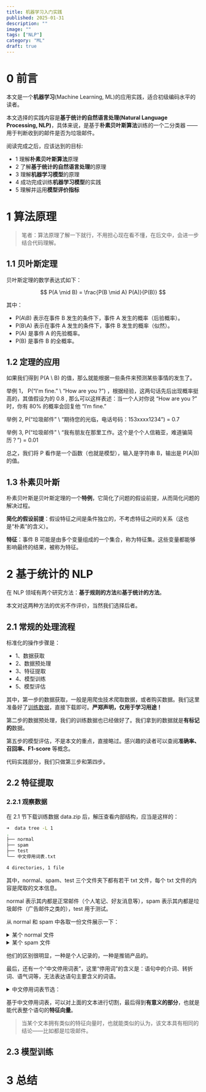 ```yaml
---
title: 机器学习入门实践
published: 2025-01-31
description: ""
image: ""
tags: ["NLP"]
category: "ML"
draft: true
---
```


# 0 前言

本文是一个**机器学习**(Machine Learning, ML)的应用实践，适合初级编码水平的读者。

本文选择的实践内容是**基于统计的自然语言处理(Natural Language Processing, NLP)**，具体来说，是基于**朴素贝叶斯算法**训练的一个二分类器 —— 用于判断收到的邮件是否为垃圾邮件。

阅读完成之后，应该达到的目标:

- 1 理解**朴素贝叶斯算法**原理
- 2 了解**基于统计的自然语言处理**的原理
- 3 理解**机器学习模型**的原理
- 4 成功完成训练**机器学习模型**的实践
- 5 理解并运用**模型评价指标**

# 1 算法原理

> 笔者：算法原理了解一下就行，不用担心现在看不懂，在后文中，会进一步结合代码理解。

## 1.1 贝叶斯定理

贝叶斯定理的数学表达式如下：

$$
P(A \mid B) = \frac{P(B \mid A) P(A)}{P(B)}
$$

其中：

- P(A\B) 表示在事件 B 发生的条件下，事件 A 发生的概率（后验概率）。
- P(B\A) 表示在事件 A 发生的条件下，事件 B 发生的概率（似然）。
- P(A) 是事件 A 的先验概率。
- P(B) 是事件 B 的全概率。

## 1.2 定理的应用

如果我们得到 P(A \ B) 的值，那么就能根据一些条件来预测某些事情的发生了。

举例 1， P(“I'm fine.” \ “How are you ?”) ，根据经验，这两句话先后出现概率挺高的，其值假设为的 0.8 , 那么可以这样表述：当一个人对你说 “How are you ?” 时，你有 80% 的概率会回复他 “I′m fine.”

举例 2, P(“垃圾邮件” \ “期待您的光临，电话号码：153xxxx1234”) = 0.7

举例 3, P(“垃圾邮件” \ “我有朋友在那里工作。这个是个个人信箱亚，难道骗简历？”) = 0.01

总之，我们将 P 看作是一个函数（也就是模型），输入是字符串 B，输出是 P(A|B) 的值。

## 1.3 朴素贝叶斯

朴素贝叶斯是贝叶斯定理的一个**特例**，它简化了问题的假设前提，从而简化问题的解决过程。

**简化的假设前提**：假设特征之间是条件独立的，不考虑特征之间的关系（这也是“朴素”的含义）。

**特征**：事件 B 可能是由多个变量组成的一个集合，称为特征集。这些变量都能够影响最终的结果，被称为特征。

# 2 基于统计的 NLP

在 NLP 领域有两个研究方法：**基于规则的方法**和**基于统计的方法**。

本文对这两种方法的优劣不作评价，当然我们选择后者。

## 2.1 常规的处理流程

标准化的操作步骤是：

- 1、数据获取
- 2、数据预处理
- 3、特征提取
- 4、模型训练
- 5、模型评估

其中，第一步的数据获取，一般是用爬虫技术爬取数据，或者购买数据。我们这里准备好了<a href="/files/nlp/data.zip" target="_blank">训练数据</a>，直接下载即可。**严郑声明，仅用于学习用途！**

第二步的数据预处理，我们的训练数据也已经做好了。我们拿到的数据就是**有标记的**数据。

第五步的模型评估，不是本文的重点，直接略过。感兴趣的读者可以查阅**准确率、召回率、F1-score** 等概念。

代码实践部分，我们只做第三步和第四步。

## 2.2 特征提取

### 2.2.1 观察数据

在 2.1 节下载训练数据 data.zip 后，解压查看内部结构，应当是这样的：

```bash
➜  data tree -L 1
.
├── normal
├── spam
├── test
└── 中文停用词表.txt

4 directories, 1 file
```

其中，normal、spam、test 三个文件夹下都有若干 txt 文件，每个 txt 文件的内容是爬取的文本信息。

normal 表示其内都是正常邮件（个人笔记、好友消息等），spam 表示其内都是垃圾邮件（广告邮件之类的），test 用于测试。

从 normal 和 spam 中各取一份文件展示一下：

<details>
  <summary>某个 normal 文件</summary>

```txt
Return-Path: <chi@rbl.ccert.edu.cn>
Received: from rbl.ccert.edu.cn (rbl.ccert.edu.cn [202.112.57.71])
	by sea.net.edu.cn (8.12.11/8.12.11) with ESMTP id i9G08rJt015597
	for <han@ccert.edu.cn>; Sat, 16 Oct 2004 08:08:53 +0800 (CST)
Received: from rbl.ccert.edu.cn (localhost.localdomain [127.0.0.1])
	by rbl.ccert.edu.cn (8.12.11/8.12.11) with ESMTP id i9G0EVlm030752
	for <han@ccert.edu.cn>; Sat, 16 Oct 2004 08:14:32 +0800
Received: (from qa@localhost)
	by rbl.ccert.edu.cn (8.12.11/8.12.11/Submit) id i9G0EVSi030751;
	Sat, 16 Oct 2004 08:14:31 +0800
Date: Sat, 16 Oct 2004 08:14:31 +0800
Message-Id: <200410160014.i9G0EVSi030751@rbl.ccert.edu.cn>
Subject: =?gb2312?B?ofEgztK1xMXz09Eg0uy12MG1x+kg0KHM7Lbsyq608w==?=
To: han@ccert.edu.cn
From: Tran Quang Anh <chi@cernet.edu.cn>
Content-Type: multipart/mixed; boundary="----------=_1097885672-2811-72"
MIME-Version: 1.0
X-UIDL: )+[!!?A)"!%/l"!~XO"!

大三了,我们的恋情维系了三年.
   可是,越来越不知道自己在坚持什么.
   坚信他是最适合我的人，因为在一起的时候很快乐.
   可是一旦开学,被分开----距离拉开了，美没了
   因为相信地久天长,因为拿不起,放不下
   身为射手女生,是不是有点名不副实呢?
   吵架的时间居多,怀疑是否相爱,是否在乎对方,
   有时候嘲笑自己的幼稚,可是脾气上来了,就忍不住去伤害
   有时候甚至佩服起自己来,竟然这么久!~
   身边出现了一些人,可是最终还是选择他.因为一份执着吧.
   那些可以天天在一起的恋人们,你们真的很幸福哦.要珍惜呢.
   那些和我一样,仍在坚持着的"单身恋人",你们怎么想呢?
```

</details>

<details>
  <summary>某个 spam 文件</summary>

```
Return-Path: <yi@yahoo.com>
Received: from yahoo.com ([221.221.213.41])
	by spam-gw.ccert.edu.cn (MIMEDefang) with ESMTP id j6RBIx8f032074
	for <qing@ccert.edu.cn>; Wed, 27 Jul 2005 19:19:03 +0800 (CST)
Message-ID: <200507271919.j6RBIx8f032074@spam-gw.ccert.edu.cn>
From: yi@yahoo.com
Subject: =?gb2312?B?MzAw1Kq9qM341b4tsbG+qQ==?=
To: qing@ccert.edu.cn
Content-Type: text/plain;charset="GB2312"
Date: Wed, 27 Jul 2005 19:33:31 +0800
X-Priority: 3
X-Mailer: Microsoft Outlook Express 6.00.2600.0000

300元建网站-北京

为您提供现场服务

综合布线、IC卡门禁与考勤、无限网络与员工监控、网站设计及维护...
只要300元/月，省心又省力，您不动心吗？


东方IT-电脑救援与网管租赁合作倡议书


尊敬的公司负责人：

    我是北京东方IT公司（www.dfit.com.cn/yjy）电脑救援救援俱乐部，面向北京地区广大企、事业单位提供网络安全与出租网管（专职或兼职）人员，您每个月只需要花300元，就可以拥有每月工作4天、随叫随到的属于自己的高水平网管。真正高水准贴心的服务，现已有企事业单位580家之多，比如：麦当劳、司法部法律援助中心、甘家口大厦、北京残疾人联合会、上海电力驻京办、苏州市人民政府驻京办、中国农大生物学院、海开大厦、中国农业生产资料集团、北京商务金融职业学校、时代光华、温地国际中国办事处、西班牙洛拉门迪驻京办、天津阿斯化学驻京办、尚构投资顾问有限公司、京泰大厦、西城区工商局、中国阳光投资公司、北京艾迪尔建筑、英国儿童基金会等等。
    这个网管编制上属于贵公司，同时将以高水平和真正的职业精神为您完成下面事务：
    1、综合布线；2、IC卡门禁与考勤；3、无限网络与员工监控；4、网站设计及维护；4、网络管理；5、网络设备维护；6、单机故障诊断； 7、反病毒；8、防黑客攻击；9、电脑维修及维护；10、企业宽带上网；11、定期维护（数据备份、数据整理、故障排除、硬件清洗等）......

    您现在聘用的网管所干的事情，我们出租的网管比他干得更好，更规范，更可靠！

    干得更好：我们出租的网管工程师全部受过职业网管培训，熟悉网络设备和软、硬件技术，并拥有成熟的工作经验，可以灵活处理各种网络、计算机问题。

    更规范：我们对网络管理常见的数百个问题进行归类整理，形成IT业界绝无独有的知识库，每天对网络工程师轮番培训，使他们的管理更加规范。

    更可靠：我们用我们公司的商誉和出租工程师的技能为您提供双重担保，彻底免除企业后顾之忧。


联系人：毛先生
电话：010-62817129
地址：北京海淀区圆明园西路2号北京5109信箱（邮编：100094）
网址：www.dfit.com.cn或www.dfit.net
Email:mhb@dfit.net
```

</details>

他们的区别很明显，一种是个人记录的，一种是推销产品的。

最后，还有一个“中文停用词表”，这里“停用词”的含义是：语句中的介词、转折词、语气词等，无法表达语句主要含义的词语。

<details>
  <summary>中文停用词表节选：</summary>

```
,
?
、
。
“
”
《
》
！
，
：
；
？
.
(
)
{
}
[
]
<
>
@
+
-
=
*
末##末
啊
阿
哎
哎呀
哎哟
唉
俺
俺们
按
按照
吧
吧哒
把
罢了
被
本
本着
比
比方
比如
鄙人
彼
彼此
边
别
别的
别说
并
并且
```

</details>

基于中文停用词表，可以对上面的文本进行切割，最后得到**有意义的部分**，也就是能代表整个语句的**特征向量**。

> 当某个文本拥有类似的特征向量时，也就能类似的认为，该文本具有相同的结论——比如都是垃圾邮件。

## 2.3 模型训练

# 3 总结
